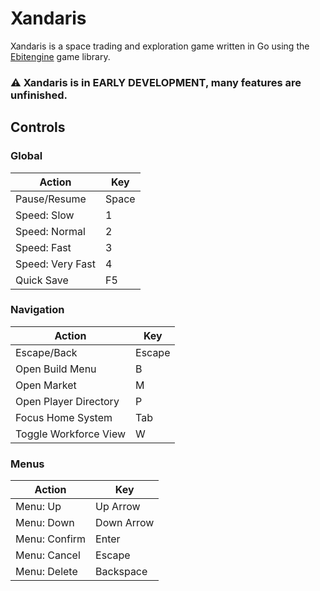 # Xandaris

Xandaris is a space trading and exploration game written in Go using the [Ebitengine](https://github.com/hajimehoshi/ebiten/v2) game library.

### ⚠️ Xandaris is in EARLY DEVELOPMENT, many features are unfinished.

## Controls

### Global
| Action | Key |
| --- | --- |
| Pause/Resume | Space |
| Speed: Slow | 1 |
| Speed: Normal | 2 |
| Speed: Fast | 3 |
| Speed: Very Fast | 4 |
| Quick Save | F5 |

### Navigation
| Action | Key |
| --- | --- |
| Escape/Back | Escape |
| Open Build Menu | B |
| Open Market | M |
| Open Player Directory | P |
| Focus Home System | Tab |
| Toggle Workforce View | W |

### Menus
| Action | Key |
| --- | --- |
| Menu: Up | Up Arrow |
| Menu: Down | Down Arrow |
| Menu: Confirm | Enter |
| Menu: Cancel | Escape |
| Menu: Delete | Backspace |

